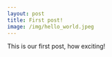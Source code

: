 ```yaml
---
layout: post
title: First post!
image: /img/hello_world.jpeg
---
```


This is our first post, how exciting!
